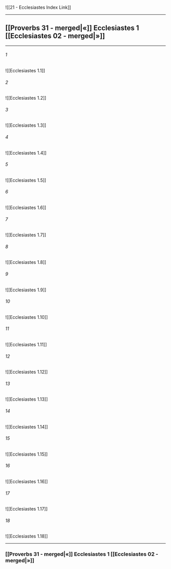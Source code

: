 ![[21 - Ecclesiastes Index Link]]

---
##  [[Proverbs 31 - merged|«]] Ecclesiastes 1 [[Ecclesiastes 02 - merged|»]]

---

###### 1
![[Ecclesiastes 1.1]] 

###### 2
![[Ecclesiastes 1.2]] 

###### 3
![[Ecclesiastes 1.3]] 

###### 4
![[Ecclesiastes 1.4]]

###### 5 
![[Ecclesiastes 1.5]] 

###### 6
![[Ecclesiastes 1.6]] 

###### 7
![[Ecclesiastes 1.7]] 

###### 8
![[Ecclesiastes 1.8]] 

###### 9
![[Ecclesiastes 1.9]] 

###### 10
![[Ecclesiastes 1.10]] 

###### 11
![[Ecclesiastes 1.11]] 

###### 12
![[Ecclesiastes 1.12]]

###### 13
![[Ecclesiastes 1.13]] 

###### 14
![[Ecclesiastes 1.14]] 

###### 15
![[Ecclesiastes 1.15]]

###### 16
![[Ecclesiastes 1.16]] 

###### 17
![[Ecclesiastes 1.17]]

###### 18
![[Ecclesiastes 1.18]] 


---
###  [[Proverbs 31 - merged|«]] Ecclesiastes 1 [[Ecclesiastes 02 - merged|»]]